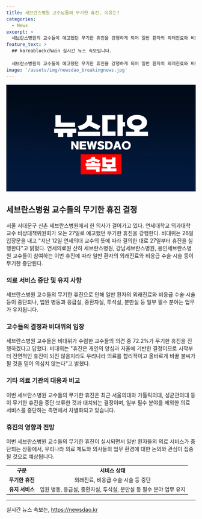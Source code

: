 ```yaml
---
title: 세브란스병원 교수님들의 무기한 휴진, 이유는?
categories:
  - News
excerpt: >
  세브란스병원의 교수들이 예고했던 무기한 휴진을 강행하게 되어 일반 환자의 외래진료와 비응급 수술·시술 등이 무기한 중단되는 사태가 벌어졌다. 이 결정은 서울의대와 가톨릭의대, 성균관의대 등의 결정과 대비되는 것으로, 72.2%의 의사들이 찬성했으며, 일부 필수 분야는 업무가 유지되나 전반적으로 의료 서비스가 중단될 전망이다.
feature_text: >
  ## koreablockchain 실시간 뉴스 속보입니다.

  세브란스병원의 교수들이 예고했던 무기한 휴진을 강행하게 되어 일반 환자의 외래진료와 비응급 수술·시술 등이 무기한 중단되는 사태가 벌어졌다. 이 결정은 서울의대와 가톨릭의대, 성균관의대 등의 결정과 대비되는 것으로, 72.2%의 의사들이 찬성했으며, 일부 필수 분야는 업무가 유지되나 전반적으로 의료 서비스가 중단될 전망이다.
image: '/assets/img/newsdao_breakingnews.jpg'
---
```


<p><img src="/assets/img/newsdao_breakingnews.jpg" alt="koreablockchain 속보" /></p>

<h2 data-ke-size="size26">세브란스병원 교수들의 무기한 휴진 결정</h2>

<p data-ke-size="size16">서울 서대문구 신촌 세브란스병원에서 한 의사가 걸어가고 있다. 연세대학교 의과대학 교수 비상대책위원회가 오는 27일로 예고했던 무기한 휴진을 강행한다. 비대위는 26일 입장문을 내고 "지난 12일 연세의대 교수의 뜻에 따라 결의한 대로 27일부터 휴진을 실행한다"고 밝혔다. 연세의료원 산하 세브란스병원, 강남세브란스병원, 용인세브란스병원 교수들이 참여하는 이번 휴진에 따라 일반 환자의 외래진료와 비응급 수술·시술 등이 무기한 중단된다.</p>

<h3>의료 서비스 중단 및 유지 사항</h3>

<p data-ke-size="size16">세브란스병원 교수들의 무기한 휴진으로 인해 일반 환자의 외래진료와 비응급 수술·시술 등이 중단되나, 입원 병동과 응급실, 중환자실, 투석실, 분만실 등 일부 필수 분야는 업무가 유지됩니다.</p>

<h3>교수들의 결정과 비대위의 입장</h3>

<p data-ke-size="size16">세브란스병원 교수들은 비대위가 수렴한 교수들의 의견 중 72.2%가 무기한 휴진을 진행하겠다고 답했다. 비대위는 "휴진은 개인의 양심과 자율에 기반한 결정이므로 시작부터 전면적인 휴진이 되진 않을지라도 우리나라 의료를 합리적이고 올바르게 바꿀 불씨가 될 것을 믿어 의심치 않는다"고 밝혔다.</p>

<h3>기타 의료 기관의 대응과 비교</h3>

<p data-ke-size="size16">이번 세브란스병원 교수들의 무기한 휴진은 최근 서울의대와 가톨릭의대, 성균관의대 등이 무기한 휴진을 중단·보류한 것과 대치되는 결정이며, 일부 필수 분야를 제외한 의료 서비스를 중단하는 측면에서 차별화되고 있습니다.</p>

<h3>휴진의 영향과 전망</h3>

<p data-ke-size="size16">이번 세브란스병원 교수들의 무기한 휴진이 실시되면서 일반 환자들의 의료 서비스가 중단되는 상황에서, 우리나라 의료 제도와 의사들의 업무 환경에 대한 논의와 관심이 집중될 것으로 예상됩니다.</p>

<table>
<tbody>
<tr>
<td style="text-align: center; height: 17px;"><b>구분</b></td>
<td style="text-align: center; height: 17px;"><b>서비스 상태</b></td>
</tr>
<tr>
<td style="text-align: center; height: 17px;"><b>무기한 휴진</b></td>
<td style="text-align: center; height: 17px;">외래진료, 비응급 수술·시술 등 중단</td>
</tr>
<tr>
<td style="text-align: center; height: 17px;"><b>유지 서비스</b></td>
<td style="text-align: center; height: 17px;">입원 병동, 응급실, 중환자실, 투석실, 분만실 등 필수 분야 업무 유지</td>
</tr>
</tbody>
</table>

<hr>
실시간 뉴스 속보는, <a href="https://newsdao.kr" rel="dofollow">https://newsdao.kr</a>


